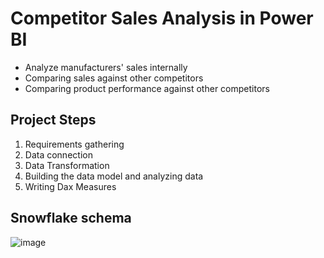 # Competitor Sales Analysis in Power BI

* Analyze manufacturers' sales internally
* Comparing sales against other competitors
* Comparing product performance against other competitors

## Project Steps
1. Requirements gathering
2. Data connection
3. Data Transformation
4. Building the data model and analyzing data
5. Writing Dax Measures

## Snowflake schema
![image](https://github.com/user-attachments/assets/1132e611-149a-4afb-a3ce-fb11c1263e95)
